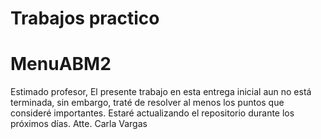 # Trabajos practico
# MenuABM2

Estimado profesor,
El presente trabajo en esta entrega inicial aun no está terminada, sin embargo, traté de resolver al menos los puntos que consideré importantes. 
Estaré actualizando el repositorio durante los próximos días.
Atte. Carla Vargas
